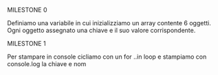 MILESTONE 0

Definiamo una variabile in cui inizializziamo un array contente 6 oggetti. Ogni oggetto assegnato una chiave e il suo valore corrispondente.

MILESTONE 1

Per stampare in console cicliamo con un for ..in loop e stampiamo con console.log la chiave e nom